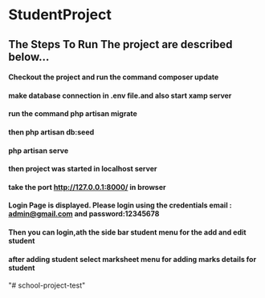 # StudentProject

## The Steps To Run The project are described below...
#### Checkout the project and run the command composer update
#### make database connection in .env file.and also start xamp server
#### run the command php artisan migrate
#### then php artisan db:seed
#### php artisan serve
#### then project was started in localhost server
#### take the port http://127.0.0.1:8000/ in browser
#### Login Page is displayed. Please login using the credentials email : admin@gmail.com and  password:12345678
#### Then you can login,ath the side bar student menu for the add and edit student
#### after adding student select marksheet menu for adding marks details for student


 
"# school-project-test" 
